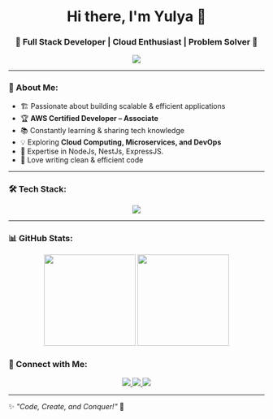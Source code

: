 <h1 align="center">Hi there, I'm Yulya 👋</h1>
<h3 align="center">🚀 Full Stack Developer | Cloud Enthusiast | Problem Solver 🚀</h3>

<p align="center">
  <img src="https://readme-typing-svg.herokuapp.com?font=Fira+Code&size=22&pause=1000&color=00EFFF&center=true&width=450&lines=Full-Stack+Developer;AWS+Certified+Developer;Passionate+about+Tech+%26+Innovation" />
</p>

---

### 🌟 About Me:
- 🏗 Passionate about building scalable & efficient applications
- 🏆 **AWS Certified Developer – Associate**
- 📚 Constantly learning & sharing tech knowledge
- 💡 Exploring **Cloud Computing, Microservices, and DevOps**
- 🎯 Expertise in NodeJs, NestJs, ExpressJS.
- 🎨 Love writing clean & efficient code

---

### 🛠 Tech Stack:

<p align="center">
  <img src="https://skillicons.dev/icons?i=aws,docker,nestjs,nodejs,typescript,mongodb,postgres,redis,react,tailwind,graphql,kubernetes&theme=light" />
</p>

---

### 📊 GitHub Stats:

<p align="center">
  <img src="https://github-readme-stats.vercel.app/api?username=YulyaSaroyan&show_icons=true&theme=radical" height="180" />
  <img src="https://github-readme-streak-stats.herokuapp.com/?user=YulyaSaroyan&theme=radical" height="180" />
</p>


### 🤝 Connect with Me:

<p align="center">
  <a href="https://linkedin.com/in/yourprofile" target="_blank">
    <img src="https://img.shields.io/badge/LinkedIn-blue?logo=linkedin&logoColor=white" />
  </a>
  <a href="https://twitter.com/yourprofile" target="_blank">
    <img src="https://img.shields.io/badge/Twitter-%231DA1F2.svg?logo=Twitter&logoColor=white" />
  </a>
  <a href="mailto:youremail@example.com" target="_blank">
    <img src="https://img.shields.io/badge/Email-D14836?logo=gmail&logoColor=white" />
  </a>
</p>

---

✨ _"Code, Create, and Conquer!"_ 🚀 
